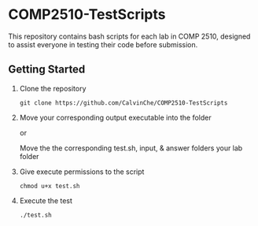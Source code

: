 # COMP2510-TestScripts

This repository contains bash scripts for each lab in COMP 2510, designed to assist everyone in testing their code before submission.

## Getting Started

1. Clone the repository
   ```
   git clone https://github.com/CalvinChe/COMP2510-TestScripts
   ```
2. Move your corresponding output executable into the folder

   or

   Move the the corresponding test.sh, input, & answer folders your lab folder

3. Give execute permissions to the script
   ```
   chmod u+x test.sh
   ```
4. Execute the test
   ```
   ./test.sh
   ```

